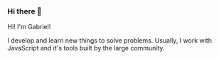 ### Hi there 👋
Hi! I'm Gabriel!

I develop and learn new things to solve problems. Usually, I work with JavaScript and it's tools built by the large community.

<!-- TODO - BUILD TECHS USED
#### :zap: Technologies used
Here are some techs/tools that I have used
-->
<!-- EXTRA STUFFS
**gabrielsenaco/gabrielsenaco** is a ✨ _special_ ✨ repository because its `README.md` (this file) appears on your GitHub profile.

Here are some ideas to get you started:

- 🔭 I’m currently working on ...
- 🌱 I’m currently learning ...
- 👯 I’m looking to collaborate on ...
- 🤔 I’m looking for help with ...
- 💬 Ask me about ...
- 📫 How to reach me: ...
- 😄 Pronouns: ...
- ⚡ Fun fact: ...
-->
